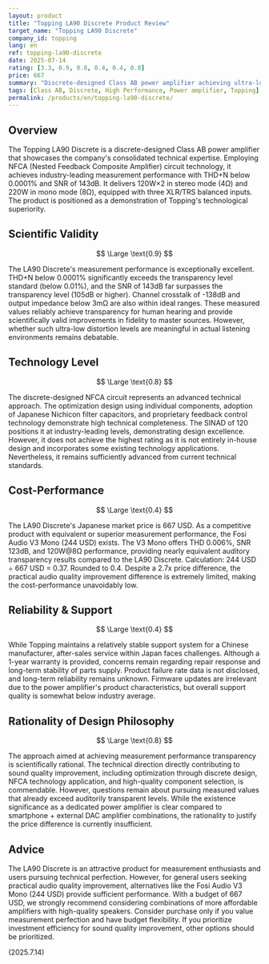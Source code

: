 ```yaml
---
layout: product
title: "Topping LA90 Discrete Product Review"
target_name: "Topping LA90 Discrete"
company_id: topping
lang: en
ref: topping-la90-discrete
date: 2025-07-14
rating: [3.3, 0.9, 0.8, 0.4, 0.4, 0.8]
price: 667
summary: "Discrete-designed Class AB power amplifier achieving ultra-low distortion and high SNR. Achieves industry-leading measurement performance but faces cost-performance challenges."
tags: [Class AB, Discrete, High Performance, Power amplifier, Topping]
permalink: /products/en/topping-la90-discrete/
---
```

## Overview

The Topping LA90 Discrete is a discrete-designed Class AB power amplifier that showcases the company's consolidated technical expertise. Employing NFCA (Nested Feedback Composite Amplifier) circuit technology, it achieves industry-leading measurement performance with THD+N below 0.0001% and SNR of 143dB. It delivers 120W×2 in stereo mode (4Ω) and 220W in mono mode (8Ω), equipped with three XLR/TRS balanced inputs. The product is positioned as a demonstration of Topping's technological superiority.

## Scientific Validity

$$ \Large \text{0.9} $$

The LA90 Discrete's measurement performance is exceptionally excellent. THD+N below 0.0001% significantly exceeds the transparency level standard (below 0.01%), and the SNR of 143dB far surpasses the transparency level (105dB or higher). Channel crosstalk of -138dB and output impedance below 3mΩ are also within ideal ranges. These measured values reliably achieve transparency for human hearing and provide scientifically valid improvements in fidelity to master sources. However, whether such ultra-low distortion levels are meaningful in actual listening environments remains debatable.

## Technology Level

$$ \Large \text{0.8} $$

The discrete-designed NFCA circuit represents an advanced technical approach. The optimization design using individual components, adoption of Japanese Nichicon filter capacitors, and proprietary feedback control technology demonstrate high technical completeness. The SINAD of 120 positions it at industry-leading levels, demonstrating design excellence. However, it does not achieve the highest rating as it is not entirely in-house design and incorporates some existing technology applications. Nevertheless, it remains sufficiently advanced from current technical standards.

## Cost-Performance

$$ \Large \text{0.4} $$

The LA90 Discrete's Japanese market price is 667 USD. As a competitive product with equivalent or superior measurement performance, the Fosi Audio V3 Mono (244 USD) exists. The V3 Mono offers THD 0.006%, SNR 123dB, and 120W@8Ω performance, providing nearly equivalent auditory transparency results compared to the LA90 Discrete. Calculation: 244 USD ÷ 667 USD = 0.37. Rounded to 0.4. Despite a 2.7x price difference, the practical audio quality improvement difference is extremely limited, making the cost-performance unavoidably low.

## Reliability & Support

$$ \Large \text{0.4} $$

While Topping maintains a relatively stable support system for a Chinese manufacturer, after-sales service within Japan faces challenges. Although a 1-year warranty is provided, concerns remain regarding repair response and long-term stability of parts supply. Product failure rate data is not disclosed, and long-term reliability remains unknown. Firmware updates are irrelevant due to the power amplifier's product characteristics, but overall support quality is somewhat below industry average.

## Rationality of Design Philosophy

$$ \Large \text{0.8} $$

The approach aimed at achieving measurement performance transparency is scientifically rational. The technical direction directly contributing to sound quality improvement, including optimization through discrete design, NFCA technology application, and high-quality component selection, is commendable. However, questions remain about pursuing measured values that already exceed auditorily transparent levels. While the existence significance as a dedicated power amplifier is clear compared to smartphone + external DAC amplifier combinations, the rationality to justify the price difference is currently insufficient.

## Advice

The LA90 Discrete is an attractive product for measurement enthusiasts and users pursuing technical perfection. However, for general users seeking practical audio quality improvement, alternatives like the Fosi Audio V3 Mono (244 USD) provide sufficient performance. With a budget of 667 USD, we strongly recommend considering combinations of more affordable amplifiers with high-quality speakers. Consider purchase only if you value measurement perfection and have budget flexibility. If you prioritize investment efficiency for sound quality improvement, other options should be prioritized.

(2025.7.14)